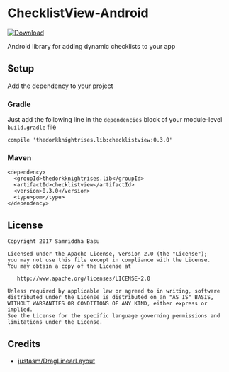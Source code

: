 # ChecklistView-Android
[ ![Download](https://api.bintray.com/packages/thedorkknightrises/checklistview/checklistview/images/download.svg) ](https://bintray.com/thedorkknightrises/checklistview/checklistview/_latestVersion)

Android library for adding dynamic checklists to your app

## Setup

Add the dependency to your project

### Gradle

Just add the following line in the `dependencies` block of your module-level `build.gradle` file

```
compile 'thedorkknightrises.lib:checklistview:0.3.0'
```

### Maven

```
<dependency>
  <groupId>thedorkknightrises.lib</groupId>
  <artifactId>checklistview</artifactId>
  <version>0.3.0</version>
  <type>pom</type>
</dependency>
```

## License

    Copyright 2017 Samriddha Basu

    Licensed under the Apache License, Version 2.0 (the "License");
    you may not use this file except in compliance with the License.
    You may obtain a copy of the License at
    
       http://www.apache.org/licenses/LICENSE-2.0
    
    Unless required by applicable law or agreed to in writing, software
    distributed under the License is distributed on an "AS IS" BASIS,
    WITHOUT WARRANTIES OR CONDITIONS OF ANY KIND, either express or implied.
    See the License for the specific language governing permissions and
    limitations under the License.

## Credits

- [justasm/DragLinearLayout](https://github.com/justasm/DragLinearLayout)